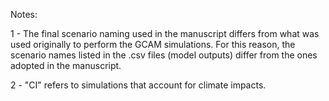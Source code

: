 Notes:

1 - The final scenario naming used in the manuscript differs from what was used originally to perform the GCAM simulations. For this reason, the scenario names listed in the .csv files (model outputs) differ from the ones adopted in the manuscript.

2 - "CI" refers to simulations that account for climate impacts.
